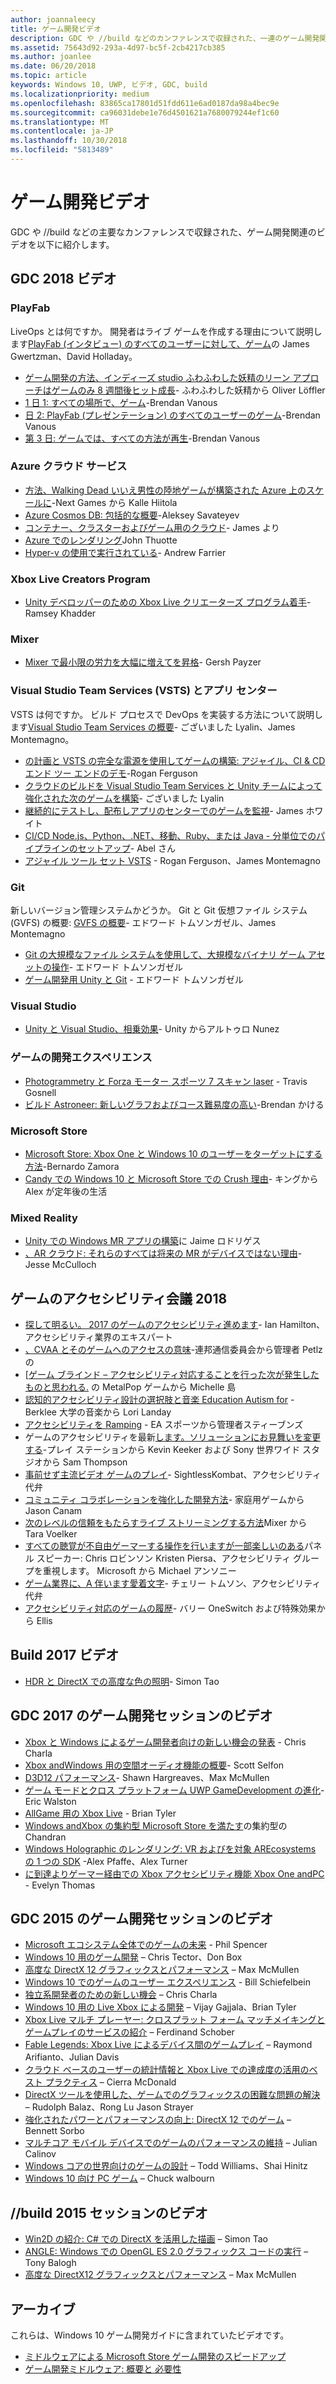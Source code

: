 ```yaml
---
author: joannaleecy
title: ゲーム開発ビデオ
description: GDC や //build などのカンファレンスで収録された、一連のゲーム開発関連のビデオを紹介します。
ms.assetid: 75643d92-293a-4d97-bc5f-2cb4217cb385
ms.author: joanlee
ms.date: 06/20/2018
ms.topic: article
keywords: Windows 10, UWP, ビデオ, GDC, build
ms.localizationpriority: medium
ms.openlocfilehash: 83865ca17801d51fdd611e6ad0187da98a4bec9e
ms.sourcegitcommit: ca96031debe1e76d4501621a7680079244ef1c60
ms.translationtype: MT
ms.contentlocale: ja-JP
ms.lasthandoff: 10/30/2018
ms.locfileid: "5813489"
---
```

# <a name="game-development-videos"></a>ゲーム開発ビデオ

GDC や //build などの主要なカンファレンスで収録された、ゲーム開発関連のビデオを以下に紹介します。

## <a name="gdc-2018-videos"></a>GDC 2018 ビデオ

### <a name="playfab"></a>PlayFab

LiveOps とは何ですか。 開発者はライブ ゲームを作成する理由について説明します[PlayFab (インタビュー) のすべてのユーザーに対して、ゲーム](https://channel9.msdn.com/Shows/Level-Up/Your-Game-For-Everyone-with-PlayFab)の James Gwertzman、David Holladay。

* [ゲーム開発の方法、インディーズ studio ふわふわした妖精のリーン アプローチはゲームのみ 8 週間後ヒット成長](https://channel9.msdn.com/Shows/Level-Up/Fluffy-Fairys-Lean-Approach-to-Game-Development-How-an-Indie-Studio-Grew-a-Hit-Game-After-Only-8-W)- ふわふわした妖精から Oliver Löffler
* [1 日 1: すべての場所で、ゲーム](https://channel9.msdn.com/Shows/Level-Up/Your-game-everywhere-PlayFab)-Brendan Vanous
* [日 2: PlayFab (プレゼンテーション) のすべてのユーザーのゲーム](https://channel9.msdn.com/Shows/Level-Up/Your-Game-For-Everyone-With-PlayFab-Theater-Presentation)-Brendan Vanous
* [第 3 日: ゲームでは、すべての方法が再生](https://channel9.msdn.com/Shows/Level-Up/Your-game-every-way-its-played-PlayFab-Theater-Presentation)-Brendan Vanous

### <a name="azure-cloud-services"></a>Azure クラウド サービス

* [方法、Walking Dead いいえ男性の陸地ゲームが構築された Azure 上のスケールに](https://channel9.msdn.com/Shows/Level-Up/How-The-Walking-Dead-No-Mans-Land-was-built-to-scale-on-Azure-Theater-Presentation)-Next Games から Kalle Hiitola
* [Azure Cosmos DB: 包括的な概要](https://channel9.msdn.com/Shows/Level-Up/Azure-Cosmos-DB-Comprehensive-Overview)-Aleksey Savateyev
* [コンテナー、クラスターおよびゲーム用のクラウド](https://channel9.msdn.com/Shows/Level-Up/Containers-Clusters-and-the-Cloud-for-Gaming-Theater-Presentation-1)- James より
* [Azure でのレンダリング](https://channel9.msdn.com/Shows/Level-Up/Rendering-in-Azure-Theater-Presentation)John Thuotte
* [Hyper-v の使用で実行されている](https://channel9.msdn.com/Shows/Level-Up/Running-on-a-Hypervisor-Theater-Presentation)- Andrew Farrier

### <a name="xbox-live-creators-program"></a>Xbox Live Creators Program

* [Unity デベロッパーのための Xbox Live クリエーターズ プログラム着手](https://channel9.msdn.com/Shows/Level-Up/Xbox-Live-Creators-Program-Jumpstart-for-Unity-Developers)- Ramsey Khadder

### <a name="mixer"></a>Mixer

* [Mixer で最小限の労力を大幅に増えてを昇格](https://channel9.msdn.com/Shows/Level-Up/Get-massive-promotion-for-minimal-effort-with-Mixer-Theater-presentation)- Gersh Payzer

### <a name="visual-studio-team-services-vsts-and-app-center"></a>Visual Studio Team Services (VSTS) とアプリ センター

VSTS は何ですか。 ビルド プロセスで DevOps を実装する方法について説明します[Visual Studio Team Services の概要](https://channel9.msdn.com/Shows/Level-Up/Introduction-to-Visual-Studio-Team-Services)- ございました Lyalin、James Montemagno。

* [の計画と VSTS の完全な電源を使用してゲームの構築: アジャイル、CI & CD エンド ツー エンドのデモ](https://channel9.msdn.com/Shows/Level-Up/Planning-and-building-games-using-the-full-power-of-VSTS-Agile-CI--CD-end-to-end-demo)-Rogan Ferguson
* [クラウドのビルドを Visual Studio Team Services と Unity チームによって強化された次のゲームを構築](https://channel9.msdn.com/Shows/Level-Up/Build-your-next-game-powered-by-Visual-Studio-Team-Services-and-Unity-Teams-cloud-build-Theater)- ございました Lyalin
* [継続的にテストし、配布しアプリのセンターでのゲームを監視](https://channel9.msdn.com/Shows/Level-Up/Continuously-Test-distribute-and-monitor-your-game-with-App-Center-Theater-Presentation)- James ホワイト
* [CI/CD Node.js、Python、.NET、移動、Ruby、または Java - 分単位でのパイプラインのセットアップ](https://channel9.msdn.com/Shows/Level-Up/Setup-your-CICD-pipeline-for-Nodejs-Python-NET-Go-Ruby-or-Java-in-Minutes)- Abel さん
* [アジャイル ツール セット VSTS](https://channel9.msdn.com/Shows/Level-Up/Agile-tooling-set-with-VSTS) - Rogan Ferguson、James Montemagno

### <a name="git"></a>Git

新しいバージョン管理システムかどうか。 Git と Git 仮想ファイル システム (GVFS) の概要: [GVFS の概要](https://channel9.msdn.com/Shows/Level-Up/Introduction-to-GVFS)- エドワード トムソンガゼル、James Montemagno

* [Git の大規模なファイル システムを使用して、大規模なバイナリ ゲーム アセットの操作](https://channel9.msdn.com/Shows/Level-Up/Working-with-large-binary-game-assets-using-Git-Large-File-system)- エドワード トムソンガゼル
* [ゲーム開発用 Unity と Git](https://channel9.msdn.com/Shows/Level-Up/Git-with-Unity-for-Game-Development) - エドワード トムソンガゼル

### <a name="visual-studio"></a>Visual Studio

* [Unity と Visual Studio、相乗効果](https://channel9.msdn.com/Shows/Level-Up/Unity-and-Visual-Studio-better-together)- Unity からアルトゥロ Nunez

### <a name="game-development-experiences"></a>ゲームの開発エクスペリエンス

* [Photogrammetry と Forza モーター スポーツ 7 スキャン laser](https://channel9.msdn.com/Shows/Level-Up/Photogrammetry-and-Laser-Scanning-in-Forza-Motorsport-7-Theater-Presentation-1) - Travis Gosnell
* [ビルド Astroneer: 新しいグラフおよびコース難易度の高い](https://channel9.msdn.com/Shows/Level-Up/Building-Astroneer-Charting-new-and-challenging-courses)-Brendan かける

### <a name="microsoft-store"></a>Microsoft Store

* [Microsoft Store: Xbox One と Windows 10 のユーザーをターゲットにする方法](https://channel9.msdn.com/Shows/Level-Up/Microsoft-Store-How-You-Can-Reach-Xbox-One-and-Windows-10-users)-Bernardo Zamora
* [Candy での Windows 10 と Microsoft Store での Crush 理由](https://channel9.msdn.com/Shows/Level-Up/Why-Candy-Crush-on-Windows-10-and-in-Microsoft-Store)- キングから Alex が定年後の生活

### <a name="mixed-reality"></a>Mixed Reality

* [Unity での Windows MR アプリの構築](https://channel9.msdn.com/Shows/Level-Up/Building-Windows-MR-Apps-with-Unity)に Jaime ロドリゲス
* [、AR クラウド: それらのすべては将来の MR がデバイスではない理由](https://channel9.msdn.com/Shows/Level-Up/The-AR-Cloud-Why-the-future-of-MR-is-not-a-device-itsall-of-them)-Jesse McCulloch

## <a name="game-accessibility-conference-2018"></a>ゲームのアクセシビリティ会議 2018

* [探して明るい。 2017 のゲームのアクセシビリティ進めます](https://channel9.msdn.com/Shows/Level-Up/GAConf-2018-Looking-Bright-2017s-Game-Accessibility-Advances)- Ian Hamilton、アクセシビリティ業界のエキスパート
* [、CVAA とそのゲームへのアクセスの意味](https://channel9.msdn.com/Shows/Level-Up/GAConf-2018-The-CVAA-and-What-it-Means-for-Gaming-Access)-連邦通信委員会から管理者 Petlz の
* [[ゲーム ブラインド – アクセシビリティ対応することを行った次が発生したものと思われる.](https://channel9.msdn.com/Shows/Level-Up/GAConf-2018-I-Made-My-Game-Blind-Accessible--You-Wont-Believe-What-Happened-Next) の MetalPop ゲームから Michelle 島
* [認知的アクセシビリティ設計の選択肢と音楽 Education Autism for](https://channel9.msdn.com/Shows/Level-Up/GAConf-2018-Cognitive-Accessibility-Design-Choices-and-Music-Education-for-Autism) - Berklee 大学の音楽から Lori Landay
* [アクセシビリティを Ramping](https://channel9.msdn.com/Shows/Level-Up/GAConf-2018-Ramping-Up-Accessibility) - EA スポーツから管理者スティーブンズ
* ゲームのアクセシビリティを最新[します。ソリューションにお見舞いを変更する](https://channel9.msdn.com/Shows/Level-Up/GAConf-2018-Modern-Game-Accessibility-Changing-Sympathy-to-Solution)-プレイ ステーションから Kevin Keeker および Sony 世界ワイド スタジオから Sam Thompson
* [事前せず主流ビデオ ゲームのプレイ](https://channel9.msdn.com/Shows/Level-Up/GAConf-2018-Playing-Mainstream-Video-Games-Without-Sight)- SightlessKombat、アクセシビリティ代弁
* [コミュニティ コラボレーションを強化した開発方法](https://channel9.msdn.com/Shows/Level-Up/GAConf-2018-How-Community-Collaboration-Improves-Development)- 家庭用ゲームから Jason Canam
* [次のレベルの信頼をもたらすライブ ストリーミングする方法](https://channel9.msdn.com/Shows/Level-Up/GAConf-2018-Beyond-Gaming-How-Live-Streaming-Brings-Next-Level-Inclusion)Mixer から Tara Voelker
* [すべての聴覚が不自由ゲーマーする操作を行いますが一部楽しいのある](https://channel9.msdn.com/Shows/Level-Up/GAConf-2018-All-Deaf-Gamers-Wanna-Do-is-Have-Some-Fun)パネル スピーカー: Chris ロビンソン Kristen Piersa、アクセシビリティ グループを重視します。 Microsoft から Michael アンソニー
* [ゲーム業界に、A 伴います愛着文字](https://channel9.msdn.com/Shows/Level-Up/GAConf-2018-A-Fraught-Love-Letter-to-the-Games-Industry)- チェリー トムソン、アクセシビリティ代弁
* [アクセシビリティ対応のゲームの履歴](https://channel9.msdn.com/Shows/Level-Up/GAConf-2018-Accessible-Gaming-History)- バリー OneSwitch および特殊効果から Ellis

## <a name="build-2017-videos"></a>Build 2017 ビデオ

* [HDR と DirectX での高度な色の照明](https://channel9.msdn.com/Events/Build/2017/P4061)- Simon Tao

## <a name="gdc-2017-game-dev-session-videos"></a>GDC 2017 のゲーム開発セッションのビデオ

* [Xbox と Windows によるゲーム開発者向けの新しい機会の発表](https://channel9.msdn.com/Events/GDC/GDC-2017/GDC2017-001) - Chris Charla
* [Xbox andWindows 用の空間オーディオ機能の概要](https://channel9.msdn.com/Events/GDC/GDC-2017/GDC2017-002)- Scott Selfon
* [D3D12 パフォーマンス](https://channel9.msdn.com/Events/GDC/GDC-2017/GDC2017-003)- Shawn Hargreaves、Max McMullen
* [ゲーム モードとクロス プラットフォーム UWP GameDevelopment の進化](https://channel9.msdn.com/Events/GDC/GDC-2017/GDC2017-004)- Eric Walston
* [AllGame 用の Xbox Live](https://channel9.msdn.com/Events/GDC/GDC-2017/GDC2017-005) - Brian Tyler
* [Windows andXbox の集約型 Microsoft Store を満たす](https://channel9.msdn.com/Events/GDC/GDC-2017/GDC2017-006)の集約型の Chandran
* [Windows Holographic のレンダリング: VR およびを対象 AREcosystems の 1 つの SDK](https://channel9.msdn.com/Events/GDC/GDC-2017/GDC2017-008) -Alex Pfaffe、Alex Turner
* [に到達よりゲーマー経由での Xbox アクセシビリティ機能 Xbox One andPC](https://channel9.msdn.com/Events/GDC/GDC-2017/GDC2017-009) - Evelyn Thomas

## <a name="gdc-2015-game-dev-session-videos"></a>GDC 2015 のゲーム開発セッションのビデオ

-   [Microsoft エコシステム全体でのゲームの未来](http://channel9.msdn.com/Events/GDC/GDC-2015/The-Future-of-Gaming-Across-the-Microsoft-Ecosystem) - Phil Spencer
-   [Windows 10 用のゲーム開発](http://channel9.msdn.com/Events/GDC/GDC-2015/Developing-Games-for-Windows-10) – Chris Tector、Don Box
-   [高度な DirectX 12 グラフィックスとパフォーマンス](http://channel9.msdn.com/Events/GDC/GDC-2015/Advanced-DirectX12-Graphics-and-Performance) – Max McMullen
-   [Windows 10 でのゲームのユーザー エクスペリエンス](http://channel9.msdn.com/Events/GDC/GDC-2015/Gaming-Consumer-Experience-on-Windows-10) - Bill Schiefelbein
-   [独立系開発者のための新しい機会](http://channel9.msdn.com/Events/GDC/GDC-2015/New-Opportunities-for-Independent-Developers) – Chris Charla
-   [Windows 10 用の Live Xbox による開発](http://channel9.msdn.com/Events/GDC/GDC-2015/Developing-with-Xbox-Live-for-Windows-10) – Vijay Gajjala、Brian Tyler
-   [Xbox Live マルチ プレーヤー: クロスプラット フォーム マッチメイキングとゲームプレイのサービスの紹介](http://channel9.msdn.com/Events/GDC/GDC-2015/Xbox-Live-Multiplayer-Introducing-services-for-cross-platform-matchmaking-and-gameplay) – Ferdinand Schober
-   [Fable Legends: Xbox Live によるデバイス間のゲームプレイ](http://channel9.msdn.com/Events/GDC/GDC-2015/Fable-Legends-Cross-device-Gameplay-with-Xbox-Live) – Raymond Arifianto、Julian Davis
-   [クラウド ベースのユーザーの統計情報と Xbox Live での達成度の活用のベスト プラクティス](http://channel9.msdn.com/Events/GDC/GDC-2015/Best-Practices-for-Leveraging-Cloud-Based-User-Stats-and-Achievements-in-Xbox-Live) – Cierra McDonald
-   [DirectX ツールを使用した、ゲームでのグラフィックスの困難な問題の解決](http://channel9.msdn.com/Events/GDC/GDC-2015/Solve-the-Tough-Graphics-Problems-with-your-Game-Using-DirectX-Tools) – Rudolph Balaz、Rong Lu Jason Strayer
-   [強化されたパワーとパフォーマンスの向上: DirectX 12 でのゲーム](http://channel9.msdn.com/Events/GDC/GDC-2015/Better-Power-Better-Performance-Your-Game-on-DirectX12) – Bennett Sorbo
-   [マルチコア モバイル デバイスでのゲームのパフォーマンスの維持](http://channel9.msdn.com/Events/GDC/GDC-2015/Sustained-gaming-performance-in-multi-core-mobile-devices) – Julian Calinov
-   [Windows コアの世界向けのゲームの設計](http://channel9.msdn.com/Events/GDC/GDC-2015/Designing-Games-for-a-Windows-Core-World) – Todd Williams、Shai Hinitz
-   [Windows 10 向け PC ゲーム](http://channel9.msdn.com/Events/GDC/GDC-2015/PC-Games-for-Windows-10) – Chuck walbourn

## <a name="build-2015-session-videos"></a>//build 2015 セッションのビデオ

-   [Win2D の紹介: C# での DirectX を活用した描画](https://channel9.msdn.com/Events/Build/2015/2-631) – Simon Tao
-   [ANGLE: Windows での OpenGL ES 2.0 グラフィックス コードの実行](https://channel9.msdn.com/Events/Build/2015/3-686) – Tony Balogh
-   [高度な DirectX12 グラフィックスとパフォーマンス](https://channel9.msdn.com/Events/Build/2015/3-673) – Max McMullen
 

## <a name="archive"></a>アーカイブ

これらは、Windows 10 ゲーム開発ガイドに含まれていたビデオです。

- [ミドルウェアによる Microsoft Store ゲーム開発のスピードアップ](https://channel9.msdn.com/Events/Build/2013/3-187)
- [ゲーム開発ミドルウェア: 概要と 必要性](https://channel9.msdn.com/Series/Windows-Store-Developer-Solutions/Game-Development-Middleware-What-is-it-Do-I-need-it-)
